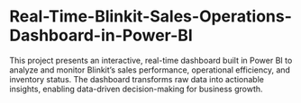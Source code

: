 # Real-Time-Blinkit-Sales-Operations-Dashboard-in-Power-BI
This project presents an interactive, real-time dashboard built in Power BI to analyze and monitor Blinkit’s sales performance, operational efficiency, and inventory status. The dashboard transforms raw data into actionable insights, enabling data-driven decision-making for business growth.
